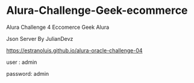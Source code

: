 # Alura-Challenge-Geek-ecommerce
Alura Challenge 4
Eccomerce Geek Alura

Json Server By JulianDevz

https://estranoluis.github.io/alura-oracle-challenge-04

user : admin

password: admin
